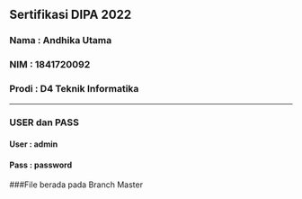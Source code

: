 Sertifikasi DIPA 2022
---------
### Nama : Andhika Utama
### NIM : 1841720092
### Prodi : D4 Teknik Informatika
---------
### USER dan PASS
#### User : admin
#### Pass : password

###File berada pada Branch Master
